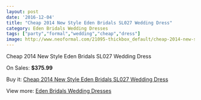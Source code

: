 ```yaml
---
layout: post
date: '2016-12-04'
title: "Cheap 2014 New Style Eden Bridals SL027 Wedding Dress"
category: Eden Bridals Wedding Dresses
tags: ["party","formal","wedding","cheap","dress"]
image: http://www.neoformal.com/21095-thickbox_default/cheap-2014-new-style-eden-bridals-sl027-wedding-dress.jpg
---
```

Cheap 2014 New Style Eden Bridals SL027 Wedding Dress

On Sales: **$375.99**
<a href="https://www.neoformal.com/en/eden-bridals-wedding-dresses-2014/6814-cheap-2014-new-style-eden-bridals-sl027-wedding-dress.html"><amp-img layout="responsive" width="600" height="600" src="//www.neoformal.com/21095-thickbox_default/cheap-2014-new-style-eden-bridals-sl027-wedding-dress.jpg" alt="Cheap 2014 New Style Eden Bridals SL027 Wedding Dress 0" /></a>
<a href="https://www.neoformal.com/en/eden-bridals-wedding-dresses-2014/6814-cheap-2014-new-style-eden-bridals-sl027-wedding-dress.html"><amp-img layout="responsive" width="600" height="600" src="//www.neoformal.com/21096-thickbox_default/cheap-2014-new-style-eden-bridals-sl027-wedding-dress.jpg" alt="Cheap 2014 New Style Eden Bridals SL027 Wedding Dress 1" /></a>

Buy it: [Cheap 2014 New Style Eden Bridals SL027 Wedding Dress](https://www.neoformal.com/en/eden-bridals-wedding-dresses-2014/6814-cheap-2014-new-style-eden-bridals-sl027-wedding-dress.html "Cheap 2014 New Style Eden Bridals SL027 Wedding Dress")

View more: [Eden Bridals Wedding Dresses](https://www.neoformal.com/en/100-eden-bridals-wedding-dresses-2014 "Eden Bridals Wedding Dresses")